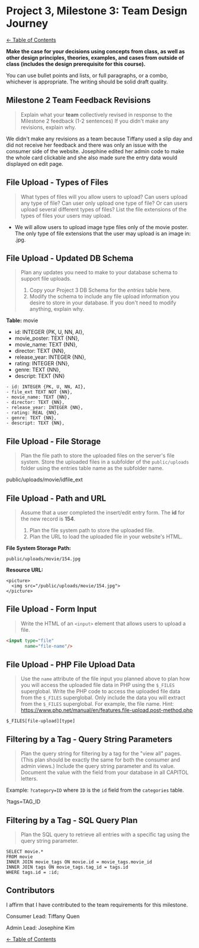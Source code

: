 # Project 3, Milestone 3: **Team** Design Journey

[← Table of Contents](design-journey.md)

**Make the case for your decisions using concepts from class, as well as other design principles, theories, examples, and cases from outside of class (includes the design prerequisite for this course).**

You can use bullet points and lists, or full paragraphs, or a combo, whichever is appropriate. The writing should be solid draft quality.


## Milestone 2 Team Feedback Revisions
> Explain what your **team** collectively revised in response to the Milestone 2 feedback (1-2 sentences)
> If you didn't make any revisions, explain why.

We didn't make any revisions as a team because Tiffany used a slip day and did not receive her feedback and there was only an issue with the consumer side of the website. Josephine edited her admin code to make the whole card clickable and she also made sure the entry data would displayed on edit page.



## File Upload - Types of Files
> What types of files will you allow users to upload?
> Can users upload any type of file? Can user only upload one type of file?
> Or can users upload several different types of files?
> List the file extensions of the types of files your users may upload.

- We will allow users to upload image type files only of the movie poster. The only type of file extensions that the user may upload is an image in: .jpg.


## File Upload - Updated DB Schema
> Plan any updates you need to make to your database schema to support file uploads.
>
> 1. Copy your Project 3 DB Schema for the _entries_ table here.
> 2. Modify the schema to include any file upload information you desire to store in your database.
>    If you don't need to modify anything, explain why.

**Table:** movie

- id: INTEGER {PK, U, NN, AI},
- movie_poster: TEXT {NN},
- movie_name: TEXT {NN},
- director: TEXT {NN},
- release_year: INTEGER {NN},
- rating: INTEGER {NN},
- genre: TEXT {NN},
- descript: TEXT {NN}

```
- id: INTEGER {PK, U, NN, AI},
- file_ext TEXT NOT {NN},
- movie_name: TEXT {NN},
- director: TEXT {NN},
- release_year: INTEGER {NN},
- rating: REAL {NN},
- genre: TEXT {NN},
- descript: TEXT {NN},
```


## File Upload - File Storage
> Plan the file path to store the uploaded files on the server's file system.
> Store the uploaded files in a subfolder of the `public/uploads` folder using the entries table name as the subfolder name.

public/uploads/movie/idfile_ext



## File Upload - Path and URL
> Assume that a user completed the insert/edit entry form.
> The **id** for the new record is **154**.
>
> 1. Plan the file system path to store the uploaded file.
> 2. Plan the URL to load the uploaded file in your website's HTML.

**File System Storage Path:**

```
public/uploads/movie/154.jpg
```

**Resource URL:**

```
<picture>
  <img src="/public/uploads/movie/154.jpg">
</picture>
```


## File Upload - Form Input
> Write the HTML of an `<input>` element that allows users to upload a file.

```html
<input type="file"
       name="file-name"/>
```


## File Upload - PHP File Upload Data
> Use the `name` attribute of the file input you planned above to plan how you will
> access the uploaded file data in PHP using the `$_FILES` superglobal.
> Write the PHP code to access the uploaded file data from the `$_FILES` superglobal.
> Only include the data you will extract from the `$_FILES` superglobal. For example, the file name.
> Hint: <https://www.php.net/manual/en/features.file-upload.post-method.php>

```
$_FILES[file-upload][type]
```


## Filtering by a Tag - Query String Parameters
> Plan the query string for filtering by a tag for the "view all" pages.
> (This plan should be exactly the same for both the consumer and admin views.)
> Include the query string parameter and its value.
> Document the value with the field from your database in all CAPITOL letters.

Example: `?category=ID` where `ID` is the `id` field from the `categories` table.

?tags=TAG_ID


## Filtering by a Tag - SQL Query Plan
> Plan the SQL query to retrieve all entries with a specific tag using the query string parameter.

```
SELECT movie.*
FROM movie
INNER JOIN movie_tags ON movie.id = movie_tags.movie_id
INNER JOIN tags ON movie_tags.tag_id = tags.id
WHERE tags.id = :id;
```


## Contributors

I affirm that I have contributed to the team requirements for this milestone.

Consumer Lead: Tiffany Quen

Admin Lead: Josephine Kim


[← Table of Contents](design-journey.md)
